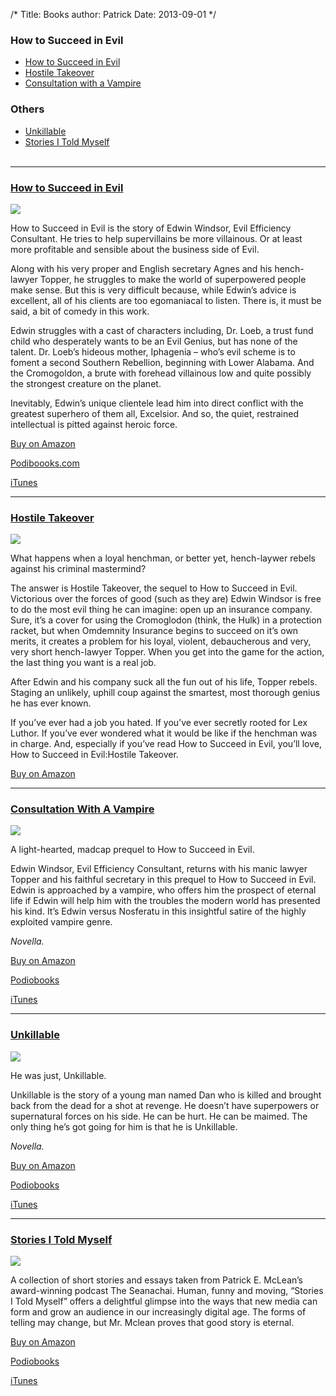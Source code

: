 /*
Title: Books
author: Patrick
Date: 2013-09-01
*/

### How to Succeed in Evil

* [How to Succeed in Evil](#evil)
* [Hostile Takeover](#hostile)
* [Consultation with a Vampire](#vampire)

### Others

* [Unkillable](#unkillable)
* [Stories I Told Myself](#stories)
<br> <br>
<hr>

<a id="evil"></a>
### [How to Succeed in Evil](http://www.amazon.com/How-Succeed-Evil-ebook/dp/B00589W1DM) 



<div class="aside right clear">

<a href="http://www.amazon.com/How-Succeed-Evil-ebook/dp/B00589W1D"><img src="http://www.patrickemclean.com/wp-content/uploads/2012/05/HTSIEcoverimage.jpg"></a>


</div>	

How to Succeed in Evil is the story of Edwin Windsor, Evil Efficiency Consultant. He tries to help supervillains be more villainous. Or at least more profitable and sensible about the business side of Evil.

Along with his very proper and English secretary Agnes and his hench-lawyer Topper, he struggles to make the world of superpowered people make sense. But this is very difficult because, while Edwin’s advice is excellent, all of his clients are too egomaniacal to listen. There is, it must be said, a bit of comedy in this work.

Edwin struggles with a cast of characters including, Dr. Loeb, a trust fund child who desperately wants to be an Evil Genius, but has none of the talent. Dr. Loeb’s hideous mother, Iphagenia – who’s evil scheme is to foment a second Southern Rebellion, beginning with Lower Alabama. And the Cromogoldon, a brute with forehead villainous low and quite possibly the strongest creature on the planet.

Inevitably, Edwin’s unique clientele lead him into direct conflict with the greatest superhero of them all, Excelsior. And so, the quiet, restrained intellectual is pitted against heroic force.

[Buy on Amazon](http://www.amazon.com/How-Succeed-Evil-ebook/dp/B00589W1DM) 

[Podiboooks.com](http://podiobooks.com/title/how-to-succeed-in-evil-the-novel/) 

[iTunes](http://itunes.apple.com/podcast/id309010761) 

<hr>

<a id="hostile"></a>
### [Hostile Takeover](http://www.amazon.com/Hostile-Takeover-Succeed-Evil-ebook/dp/B008FK93J6) 


<div class="aside right clear">

<a href="http://www.amazon.com/Hostile-Takeover-Succeed-Evil-ebook/dp/B008FK93J6"><img src="http://www.patrickemclean.com/wp-content/uploads/2012/05/HostileTakeover.jpg"></a>


</div>	

What happens when a loyal henchman, or better yet, hench-laywer rebels against his criminal mastermind?

The answer is Hostile Takeover, the sequel to How to Succeed in Evil. Victorious over the forces of good (such as they are) Edwin Windsor is free to do the most evil thing he can imagine: open up an insurance company. Sure, it’s a cover for using the Cromoglodon (think, the Hulk) in a protection racket, but when Omdemnity Insurance begins to succeed on it’s own merits, it creates a problem for his loyal, violent, debaucherous and very, very short hench-lawyer Topper. When you get into the game for the action, the last thing you want is a real job.

After Edwin and his company suck all the fun out of his life, Topper rebels. Staging an unlikely, uphill coup against the smartest, most thorough genius he has ever known.

If you’ve ever had a job you hated. If you’ve ever secretly rooted for Lex Luthor. If you’ve ever wondered what it would be like if the henchman was in charge. And, especially if you’ve read How to Succeed in Evil, you’ll love, How to Succeed in Evil:Hostile Takeover.

[Buy on Amazon](http://www.amazon.com/Hostile-Takeover-Succeed-Evil-ebook/dp/B008FK93J6) 


<hr>

<a id="vampire"></a>
### [Consultation With A Vampire](http://www.amazon.com/Consultation-Vampire-Succeed-Evil-ebook/dp/B006XY68Y4)

<div class="aside right clear">

<a href="http://www.amazon.com/Consultation-Vampire-Succeed-Evil-ebook/dp/B006XY68Y4"><img src="http://www.patrickemclean.com/wp-content/uploads/2012/05/Screenshot_4_30_13_9_19_PM.jpg"></a>


</div>


A light-hearted, madcap prequel to How to Succeed in Evil. 

Edwin Windsor, Evil Efficiency Consultant, returns with his manic lawyer Topper and his faithful secretary in this prequel to How to Succeed in Evil. Edwin is approached by a vampire, who offers him the prospect of eternal life if Edwin will help him with the troubles the modern world has presented his kind. It’s Edwin versus Nosferatu in this insightful satire of the highly exploited vampire genre.

_Novella._

[Buy on Amazon](http://www.amazon.com/Consultation-Vampire-Succeed-Evil-ebook/dp/B006XY68Y4)

[Podiobooks](http://podiobooks.com/title/how-to-succeed-in-evil-consultation-with-vampire/)

[iTunes](http://itunes.apple.com/podcast/id673571409)



<hr>



<a id="unkillable"></a>
### [Unkillable](http://www.amazon.com/Unkillable-ebook/dp/B004EEPMTW)

<div class="aside right clear">

<a href="http://www.amazon.com/Unkillable-ebook/dp/B004EEPMTW"><img src="http://www.patrickemclean.com/wp-content/uploads/2012/05/unkillablecover.jpg"></a>


</div>


He was just, Unkillable.

Unkillable is the story of a young man named Dan who is killed and brought back from the dead for a shot at revenge. He doesn’t have superpowers or supernatural forces on his side. He can be hurt. He can be maimed. The only thing he’s got going for him is that he is Unkillable.

_Novella._

[Buy on Amazon](http://www.amazon.com/Unkillable-ebook/dp/B004EEPMTW)

[Podiobooks](http://podiobooks.com/title/unkillable/)

[iTunes](http://itunes.apple.com/podcast/id407417916)


<hr>



<a id="stories"></a>
### [Stories I Told Myself](http://www.amazon.com/Stories-I-Told-Myself-ebook/dp/B0048EKJWI)


<div class="aside right clear">

<a href="http://www.amazon.com/Stories-I-Told-Myself-ebook/dp/B0048EKJWI"><img src="http://www.patrickemclean.com/wp-content/uploads/2012/05/StoriesCover.jpg"></a>


</div>



A collection of short stories and essays taken from Patrick E. McLean’s award-winning podcast The Seanachai. Human, funny and moving, “Stories I Told Myself” offers a delightful glimpse into the ways that new media can form and grow an audience in our increasingly digital age. The forms of telling may change, but Mr. Mclean proves that good story is eternal.

[Buy on Amazon](http://www.amazon.com/Stories-I-Told-Myself-ebook/dp/B0048EKJWI)

[Podiobooks](http://podiobooks.com/title/stories-i-told-myself/)

[iTunes](http://itunes.apple.com/podcast/id335316316)





